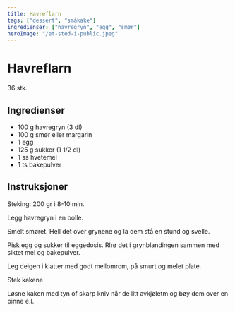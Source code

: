 ```yaml
---
title: Havreflarn
tags: ["dessert", "småkake"]
ingredienser: ["havregryn", "egg", "smør"]
heroImage: "/et-sted-i-public.jpeg"
---
```


# Havreflarn

36 stk.

## Ingredienser

- 100 g havregryn (3 dl)
- 100 g smør eller margarin
- 1 egg
- 125 g sukker (1 1/2 dl)
- 1 ss hvetemel
- 1 ts bakepulver

## Instruksjoner

Steking: 200 gr i 8-10 min.

Legg havregryn i en bolle.

Smelt smøret. Hell det over grynene og la dem stå en stund og svelle.

Pisk egg og sukker til eggedosis. Rlrø det i grynblandingen sammen med siktet mel og bakepulver.

Leg deigen i klatter med godt mellomrom, på smurt og melet plate.

Stek kakene

Løsne kaken med tyn of skarp kniv når de litt avkjøletm og bøy dem over en pinne e.l.

